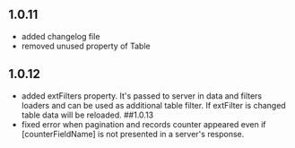 ## 1.0.11
* added changelog file
* removed unused property of Table
## 1.0.12
* added extFilters property. It's passed to server in data and filters loaders and can be used as additional table filter. If extFilter is changed table data will be reloaded.
##1.0.13
* fixed error when pagination and records counter appeared even if [counterFieldName]  is not presented in a server's response.